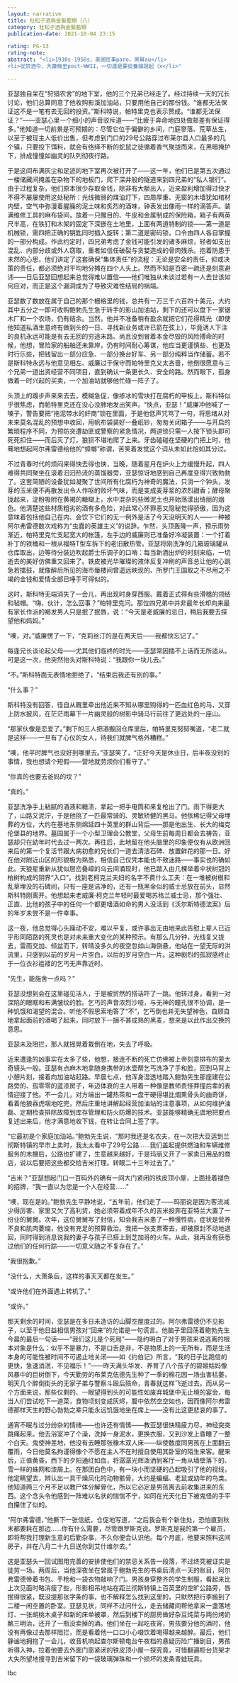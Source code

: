 ```yaml
---
layout: narrative
title: 杜松子酒與金髮藍眼（八）
category: 杜松子酒與金髮藍眼
publication-date: 2021-10-04 23:15

rating: PG-13
rating-note:
abstract: "<li>1930s-1950s，美國往事paro，黑幫au</li>
<li>從禁酒令、大蕭條至post-WWII，一切還是要從養貓說起（x</li>"

---
```


亚瑟独自呆在“狩猎农舍”的地下室，他的三个兄弟已经走了。经过持续一天的冗长讨论，他们总算同意了他收购影溪加油站，只要用他自己的那份钱。“谁都无法保证这不是一笔有去无回的投资。”斯科特说，帕特里克也表示赞成。“谁都无法保证？”——亚瑟心里一个细小的声音驳斥道——“比疲于奔命地四处做邮差有保证得多。”他知道一切前景是可预期的：尽管它位于偏僻的乡间，门庭寥落、荒草丛生，以至于被现主人低价出售，但考虑到门口的29号公路穿过布莱尔县人口最多的几个镇，只要投下饵料，就会有络绎不断的蛇鼠之徒循着香气聚拢而来，在黑暗掩护下，排成憧憧如幽灵的队列彻夜行路。

于是这间布满灰尘和足迹的地下室再次被打开了——这一年，他们已是第五次通过一楼储藏间掩盖在杂物下的地板门，爬下深井般的隧道来到四兄弟的“私人银行”。由于过程复杂，他们原本很少存取金钱，除非有大额出入，近来盈利增加得过快才不得不屡屡使用这处秘所：光线微弱的煤油灯下，四周厚重、无窗的木墙犹如棺材内壁，空气中弥漫着腥臊的泥土味和炙烈的酒味，钟表发出像雨一样的滴答声。装满维修工具的麻布袋间，放着一只醒目的、牛皮和金属制成的保险箱，箱子有两英尺半高，在铁钉和木架的固定下深嵌在土地里，上面有两道特制的锁——第一道是机械锁，需四把正确的钥匙同时插入旋转；第二道是密码锁，口令由四人各自掌握的一部分构成。作此约定时，四兄弟考虑了金钱可能引发的诸多麻烦，轻者如支出混乱、内部分歧或外人窃取，重者如信任破裂与贪婪造成的骨肉残杀。抱着防患于未然的心思，他们讲定了这套确保“集体责任”的流程：无论是安全的责任，抑或决策的责任，都必须绝对平均地分摊在四个人头上。然而不知是百密一疏还是刻意避讳——日后亚瑟回想起来总觉得难以置信——他们唯独从未谈过若有一人去世该如何应对，而正是这个漏洞成为了导致灾难性结局的祸端。

亚瑟数了数放在属于自己的那个栅格里的钱，总共有一万三千六百四十美元，大约其中五分之一即可收购鲍勃先生急于转手的影山加油站，剩下的还可以盘下一家锯木厂和一个农场，仍有结余。当然，他并不准备稍有盈余就把它们花得精光（即使他知道私酒生意终有做到头的一日、寻找新业务或许已箭在弦上），毕竟诱人下注的良机永远可能是有去无回的穷途末路。尚且没到冒着本金尽毁的风险搏命的时候，他想，冒险家的船舶还未靠岸，仍有时间耐心筹谋，他应当更谨慎些、也更及时行乐些，把钱留出一部分应急、一部分换台好车、另一部分纯粹当作储蓄。若不是斯科特永远与他意见相左、威廉过于保守而帕特里克又太吝啬，他倒很愿意与三个兄弟一道出资经营不同项目，直到确认一条更长久、安全的路。然而眼下，孤身做着一时兴起的买卖，一个加油站就够他忙碌一阵子了。

头顶上的踱步声来来去去，模糊急促，像掺冰的雪块打在腐朽的甲板上。斯科特似乎很焦虑，而帕特里克还在没心没肺地发出笑声。“快点，亚瑟！”威廉冲他喊了一嗓子，警告要把“拖泥带水的奸商”锁在里面，于是他低声咒骂了一句，将思绪从对未来莫名混乱的预想中收回，用帆布袋装好一叠纸钞，匆匆关闭箱子——与开启的繁琐程序不同，为预防突遭劫匪或警察的紧急情况，两道锁只需一人按下锁头即可死死扣住——而后灭了灯，狼狈不堪地爬了上来。牙齿磕碰在坚硬的门把上时，他蓦地想起阿尔弗雷德给他的“蟑螂”称谓，苦笑着发觉这个词从未如此恰如其分过。

不过青春时代的烦闷来得快去得也快，当晚，随着星月在炉火上方缓慢升起，四人难得共同聚坐在滚着汩汩热流的蒸馏器旁，亚瑟惊讶地感到自己再度变得兴致勃勃了。这套简陋的设备犹如凝聚了世间所有化腐朽为神奇的魔法，只消一个钟头，发芽的玉米便不再散发出令人作呕的败坏气味，而是变成麦芽浆的浓烈甜香；酵母聚拢起来，淀粉吸附在黄褐的糖糊上，水中混杂的些微泥土也开始荡漾出绮丽的烟色。他清楚这些材质粗劣的酒有多危险，对此常心怀罪恶又隐秘觉得骄傲，因为这意味着包括他自己在内、会饮下它们的无一例外是活了今天没明天的人——一种被阿尔弗雷德数次戏称为“虫蠹的英雄主义”的说辞。乍然，头顶轰隆一声，预示雨势渐近，帕特里克忙支起宽大的帐篷，左手边的威廉则已准备好冷凝装置：一个打着补丁的铁桶和一根从福特T型车拆下的老旧散热管。亚瑟将刚洗净的几箱玻璃罐从仓库取出，边等待分装边吹起爵士乐调子的口哨：每当新酒出炉的时刻来临，一切逝去的美好仿佛重又回来了。铁皮被光华璀璨的液体反复冲刷的声音总让他的心跳急若擂鼓，就像醉后所见的海市蜃楼间曾遥远映现的、所罗门王国取之不尽用之不竭的金钱和爱情全部已唾手可得似的。

这时，斯科特无端消失了一会儿，再出现时身穿西服、戴着正式得有些滑稽的领结和毡帽。“嗨，伙计，怎么回事？”帕特里克问。那位四兄弟中并非最年长却向来最有家长作派的褐发男人只是抿了抿唇，说：“今天是老威廉的忌日，稍后我要去探望他和妈妈。”

“噢，对。”威廉愣了一下，“克莉丝汀的是在两天后——我都快忘记了。”

每逢兄长谈论起父母——尤其他们临终的时光——亚瑟常因插不上话而无所适从。可是这一次，他突然抬头对斯科特说：“我跟你一块儿去。”

“不。”斯科特面无表情地拒绝了，“结束后我还有别的事。”

“什么事？”

斯科特没有回答，径自从厩里牵出他近来不知从哪里购得的一匹血红色的马，又穿上防水披风，在茫茫雨幕下一片幽灵般的树影中骑马行前往了更远处的一座山。

“那家伙像是恋爱了。”剩下的三人把酒搬回仓库里后，帕特里克努努嘴道，“老二就是这样——一旦有了心仪的女人，待我们就脾气格外糟糕。”

“噢，他平时脾气也没好到哪里去。”亚瑟笑了，“正好今天是休业日，后半夜没别的事情，我也想请个短假——营地就劳烦你们看守了。”

“你真的也要去爸妈的坟？”

“真的。”

亚瑟洗净手上粘腻的酒液和糖渍，拿起一把手电筒和来复枪出了门。雨下得更大了，山路又泥泞，于是他挑了一匹最常骑的、灵敏矫健的黑马。他依稀记得父母埋葬的方位，大约在基地东侧绵延四十英里的群山背后——那是他出生、长大的梅克伦堡县的地界。墓园属于一个小型卫理会公教堂，父母生前每周日都会去祷告，亚瑟却只在幼年时代去过一两次。再往后，此地留在他头脑里的印象便仅有从欧洲回来后的第一个复活节跟大病初愈的兄长们一道去清洁石碑、放置鲜花的那一日。好在他对附近山区的形貌极为熟悉，相信自己仅凭本能也不致迷路——事实也的确如此。天狼星重新从犹似层峦叠嶂的乌云间涌现时，他已踏入由几棵举着伞状树冠的柏树构成的阴界“入口”。找到老柯克兰夫妇的名字不费什么工夫：在一堆被树根和乱草埋没的石碑间，只有一座是洁净的，还有一瓶黑金似的威士忌放在前头，显然斯科特刚离开。他想起来老威廉·柯克兰年轻时最爱喝苏格兰威士忌，那个强壮、正直、比他的孩子中的任何一个都更嗜酒如命的男人没活到《沃尔斯特德法案》后的年岁未尝不是一件幸事。

这一夜，他总觉得心头躁动不安，难以平复，或许事出无由地来此告慰上辈人已近乎形同陌路的死灵也是对未来重大变化的某种预示。有那么几分钟，光线复又拢去，雷雨交加、倾盆而下，转晴没多久的夜空忽如山海倒悬，他站在一望无际的洪流里，只感到以前的岁月一片空白，以后的岁月空白一片。这种剧烈的孤寂感终止于一位衣衫褴褛的乞丐无声靠近时。

“先生，能施舍一点吗？”

亚瑟没想到会在这里碰见活人，于是被贸然的搭话吓了一跳。他转过身，看到一对深陷的眼眶和布满皱纹的脸。乞丐的声音浓烈沙哑，与无神的瞳孔很不协调，是一种饥饿和渴望的混合。听他不假思索地答了“不”，乞丐倒也并无失望神色，自顾自地拿起面前的酒喝了起来，同时放下一捆不甚成熟的黑麦，想来是以此作出交换的意思。

亚瑟未及阻拦，那人就摇晃着栽倒在地，失去了呼吸。

近来遭逢的凶事实在太多了些，他想，接连不断的死亡仿佛被上帝刻意排布的蒙太奇镜头一般。亚瑟有点麻木地拿随身携带的水壶帮乞丐洗净了手和脸，回到马背上小憩片刻，接着向加油站赶路。早晨七点，他浑身湿透地踏入鲍勃先生那座建在公路旁的、孤零零的蓝漆房子，年迈体衰的主人带着一种像是教师责怪莽撞后辈的表情迎接了他。不一会儿，对方端出一罐热茶和一盘干硬得堪比烟熏骨头的曲奇饼，看着他狼吞虎咽地吃完，然后庄重地讲解起经营加油站的注意事项，从如何维护油磊、定期检查排除故障到库存管理和防火防爆的技术。亚瑟能够精确无虞地把要点复述出来后，他才满意地收下钱，在转让合同上签了字。

“它最初是个家庭加油站。”鲍勃先生说，“那时我还是名农夫，在一次把大豆运到兰彻斯特镇的早市上卖时，我太太看中了29号公路……我们盖起提供燃油和车辆维修服务的木棚后，公路也扩建了，生意越来越好，于是玛丽又开了一家卖日用品的商店，说以后要把这些都交给吉米打理。转眼二十三年过去了。”

“吉米？”亚瑟想起门口一百码外的确有一间大门紧闭的铁皮顶小屋，上面挂着褪色的招牌，“我一直以为您是一个人在经营……”

“噢，现在是的。”鲍勃先生平静地说，“五年前，他们走了——玛丽说是因为客流减少得厉害、家里又欠了高利贷，她必须带着成年不久的吉米投奔在亚特兰大置了一份业的舅舅。次年，这位舅舅写了封信，知会我吉米患了一种慢性病，症状是营养不良和肌肉萎缩，他没有充足的预算救治。我把一张支票寄去，却被原封不动地退回，同时得到消息说我的妻子与孩子已搭上到芝加哥的火车。从此，我再没有获悉过他们的任何行踪——一切意义随之不复存在了。”

“我很抱歉。”

“没什么，大萧条后，这样的事天天都在发生。”

“或许他们在外面遇上转机了。”

“或许。”

那天剩余的时间，亚瑟是在多日未造访的山脚空屋度过的。阿尔弗雷德仍不见影子，以至于他日益相信男孩对“回来”的允诺是一句谎言。他脑子里回荡着鲍勃先生今晨的最后一句话——“我们这儿是个死局”——隐约明白了对于男孩来说逃离的根本对象是什么：似乎不是暴力，不是口舌是非，不是物质上的一无所有，而是生活本身的可能性被时间不可遏止地关闭——如《约伯记》所言，“我的日子比跑信的更快，急速消泯，不见福乐！”——昨天满头华发、养育了八个孩子的碧姬姑妈像风暴中的巨树倒下，今天勤劳的布莱克伍德先生种了一季的棉花因一场虫害枯萎，明天几个醉倒街头的无家子弟与警察斗殴后殒命，青春就这样飞逝过去。而从另一个方面来说，那些仅剩的、一眼望得到头的可能性如废弃城堡中无止境的宴会，每当人们尝试吃下一道菜，食物顷刻变成灰烬，腹中依然空空如也，因而像阿尔弗雷德那样天生的野心勃勃之辈只能永远饥饿地坐在席上——没有比这更悲哀的事了。

通宵不眠与过分纷杂的情绪——也许还有情愫——教亚瑟很快精疲力尽，神经突突跳痛起来。他去浴室冲了个澡，洗掉一身泥水，更换衣服，又到沙发上昏睡了一整个白天。鬼使神差地，他没有去睡那张橡木双人床——纵使数度同男孩在上面翻云覆雨，今日他莫名拘谨得像个不愿在主人不在时擅自使用其卧室的陌生来客。醒来后，正值黄昏，西下的夕阳通红如血，将潺潺光辉泼洒到客厅一角从墙壁落下的、雪一样的蛛网和漆屑上。在那团白色中，有一块小而坚硬的凸起吸引了他的视线，他定睛望去，辨认出一具干燥风化的动物骸骨，大约是蝙蝠、老鼠或幼年的鸟类。他知道两三个月不足以教尸体分解骨化，所以它必定是男孩离去前收集进来的东西。这个念头令他感到一阵难以名状的惴惴不宁，如同在光天化日下被鬼怪的手平白攥住了似的。

“阿尔弗雷德，”他撕下一张信纸，仓促地写道，“之后我会有个新住处，恐怕直到秋末都要耗在那边……你有什么需要，尽管跟罗斯克说。罗斯克是我的第一个雇员，即将帮我打理新生意的后勤杂事，不久你便会认识他。每个月底，他要来照料这间房子，并在八月二十九日送你到艾什维尔去。”

这是亚瑟头一回试图用完善的安排使他们的禁忌关系告一段落，不过终究被证实是徒劳一场。两周后，当他深夜坐在曾属于鲍勃先生的书桌后清点一天的账目，阿尔弗雷德带着书包、手枪和一袋衣物敲响了门。男孩身穿整齐的学生制服，看起来比上次见面时略消瘦了些，形影相吊地站在距兰彻斯特镇上百英里的空旷公路旁，唇抿得很紧，既没提那张字条的事，也不解释怎么找到这里的，只默然把行李搬到了二楼一闲空置的卧室。亚瑟见状，同样不过问什么，走去储藏间帮他拿来一盏落地灯、一张胡桃木桌子和新的床单被罩，然后到楼下的厨房做好杂豆炖菜与两份烤奶酪三明治，还开了一瓶没卖掉的酒。他们坐在一起吃夜宵，男孩要分他的酒时，他没有再像过去那样阻拦，而是看着他一口口小心啜饮着喝得越来越醉。最后，他们静谧地拥抱了一会儿，收音机响起查尔斯顿电台午夜档的悬疑历险广播剧目，男孩听得入神，拉着他要去外面门窗紧闭的铁皮顶小屋一探究竟，可惜翻遍柜台货架才大失所望地搜寻到吉米留下的一袋玻璃弹珠和一个损坏的发条青蛙玩具。

tbc
